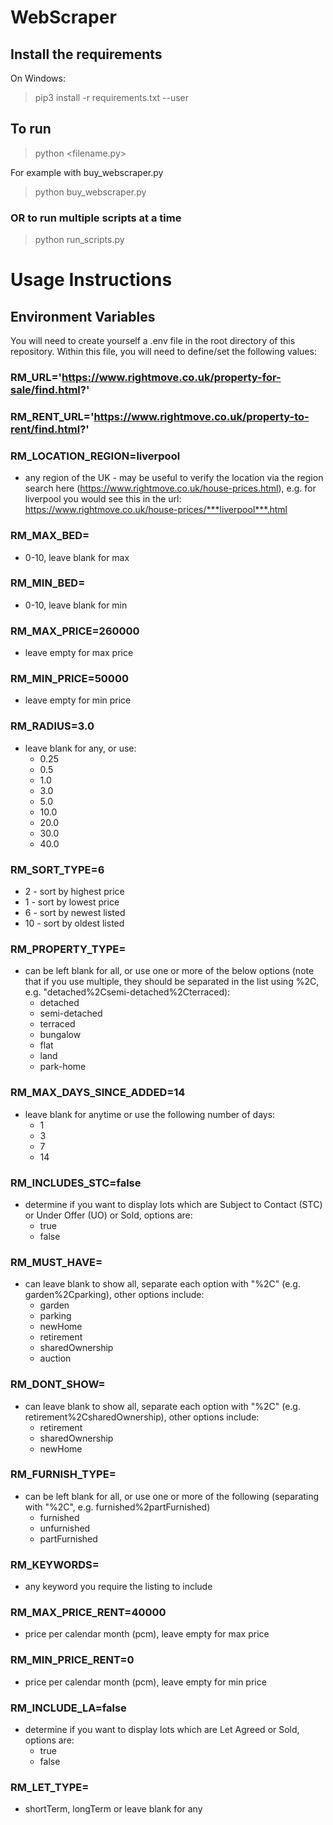 # WebScraper

## Install the requirements
On Windows:
> pip3 install -r requirements.txt --user

## To run
> python <filename.py>

For example with buy_webscraper.py
> python buy_webscraper.py

### OR to run multiple scripts at a time
> python run_scripts.py

# Usage Instructions
## Environment Variables
You will need to create yourself a .env file in the root directory of this repository. Within this file, you will need to define/set the following values:

### RM_URL='https://www.rightmove.co.uk/property-for-sale/find.html?'

### RM_RENT_URL='https://www.rightmove.co.uk/property-to-rent/find.html?'

### RM_LOCATION_REGION=liverpool 
  - any region of the UK - may be useful to verify the location via the region search here (https://www.rightmove.co.uk/house-prices.html), e.g. for liverpool you would see this in the url: https://www.rightmove.co.uk/house-prices/***liverpool***.html
### RM_MAX_BED=
  - 0-10, leave blank for max
### RM_MIN_BED=
  - 0-10, leave blank for min
### RM_MAX_PRICE=260000 
  - leave empty for max price
### RM_MIN_PRICE=50000 
  - leave empty for min price
### RM_RADIUS=3.0
  - leave blank for any, or use:
    - 0.25 
    - 0.5 
    - 1.0 
    - 3.0
    - 5.0 
    - 10.0 
    - 20.0 
    - 30.0 
    - 40.0
### RM_SORT_TYPE=6 
  - 2 - sort by highest price
  - 1 - sort by lowest price
  - 6 - sort by newest listed
  - 10 - sort by oldest listed
### RM_PROPERTY_TYPE=
  - can be left blank for all, or use one or more of the below options (note that if you use multiple, they should be separated in the list using %2C, e.g. "detached%2Csemi-detached%2Cterraced):
    - detached
    - semi-detached
    - terraced
    - bungalow
    - flat
    - land
    - park-home
### RM_MAX_DAYS_SINCE_ADDED=14
  - leave blank for anytime or use the following number of days:
    - 1
    - 3
    - 7
    - 14 
### RM_INCLUDES_STC=false
  - determine if you want to display lots which are Subject to Contact (STC) or Under Offer (UO) or Sold, options are: 
    - true
    - false
### RM_MUST_HAVE=
  - can leave blank to show all, separate each option with "%2C" (e.g. garden%2Cparking), other options include:
    - garden
    - parking
    - newHome
    - retirement
    - sharedOwnership
    - auction
### RM_DONT_SHOW= 
  - can leave blank to show all, separate each option with "%2C" (e.g. retirement%2CsharedOwnership), other options include:
    - retirement
    - sharedOwnership
    - newHome
### RM_FURNISH_TYPE=
  - can be left blank for all, or use one or more of the following (separating with "%2C", e.g. furnished%2partFurnished)
    - furnished
    - unfurnished
    - partFurnished
### RM_KEYWORDS=
  - any keyword you require the listing to include
### RM_MAX_PRICE_RENT=40000 
-   price per calendar month (pcm), leave empty for max price
### RM_MIN_PRICE_RENT=0 
  - price per calendar month (pcm), leave empty for min price
### RM_INCLUDE_LA=false
  - determine if you want to display lots which are Let Agreed or Sold, options are: 
    - true
    - false
### RM_LET_TYPE= 
  - shortTerm, longTerm or leave blank for any